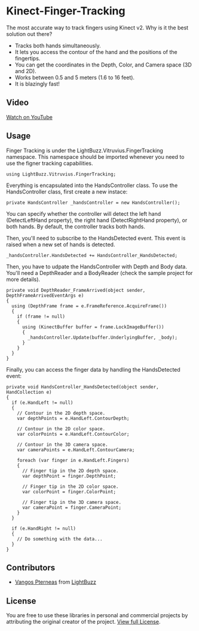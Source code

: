 # Kinect-Finger-Tracking
The most accurate way to track fingers using Kinect v2. Why is it the best solution out there?
* Tracks both hands simultaneously.
* It lets you access the contour of the hand and the positions of the fingertips.
* You can get the coordinates in the Depth, Color, and Camera space (3D and 2D).
* Works between 0.5 and 5 meters (1.6 to 16 feet).
* It is blazingly fast!

## Video
[Watch on YouTube](https://youtu.be/YH_yiaxUm7k)

## Usage

Finger Tracking is under the LightBuzz.Vitruvius.FingerTracking namespace. This namespace should be imported whenever you need to use the figner tracking capabilities.

    using LightBuzz.Vitruvius.FingerTracking;

Everything is encapsulated into the HandsController class. To use the HandsController class, first create a new instace:

    private HandsController _handsController = new HandsController();
  
You can specify whether the controller will detect the left hand (DetectLeftHand property), the right hand (DetectRightHand property), or both hands. By default, the controller tracks both hands.

Then, you'll need to subscribe to the HandsDetected event. This event is raised when a new set of hands is detected.

    _handsController.HandsDetected += HandsController_HandsDetected;
  
Then, you have to udpate the HandsController with Depth and Body data. You'll need a DepthReader and a BodyReader (check the sample project for more details).

    private void DepthReader_FrameArrived(object sender, DepthFrameArrivedEventArgs e)
    {
      using (DepthFrame frame = e.FrameReference.AcquireFrame())
      {
        if (frame != null)
        {
          using (KinectBuffer buffer = frame.LockImageBuffer())
          {
            _handsController.Update(buffer.UnderlyingBuffer, _body);
          }
        }
      }
    }

Finally, you can access the finger data by handling the HandsDetected event:

    private void HandsController_HandsDetected(object sender, HandCollection e)
    {
      if (e.HandLeft != null)
      {
        // Contour in the 2D depth space.
        var depthPoints = e.HandLeft.ContourDepth;
        
        // Contour in the 2D color space.
        var colorPoints = e.HandLeft.ContourColor;
        
        // Contour in the 3D camera space.
        var cameraPoints = e.HandLeft.ContourCamera;
  
        foreach (var finger in e.HandLeft.Fingers)
        {
          // Finger tip in the 2D depth space.
          var depthPoint = finger.DepthPoint;
          
          // Finger tip in the 2D color space.
          var colorPoint = finger.ColorPoint;
          
          // Finger tip in the 3D camera space.
          var cameraPoint = finger.CameraPoint;
        }
      }
  
      if (e.HandRight != null)
      {
        // Do something with the data...
      }
    }

## Contributors
* [Vangos Pterneas](http://pterneas.com) from [LightBuzz](http://lightbuzz.com)

## License
You are free to use these libraries in personal and commercial projects by attributing the original creator of the project. [View full License](https://github.com/LightBuzz/Kinect-Finger-Tracking/blob/master/LICENSE).
